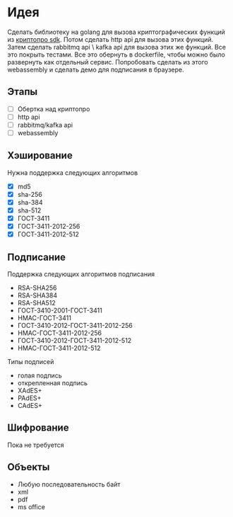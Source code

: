 # Идея
Сделать библиотеку на golang для вызова криптографических функций из [криптопро sdk](https://docs.cryptopro.ru/). Потом сделать http api для вызова этих функций. Затем сделать rabbitmq api \ kafka api для вызова этих же функций. Все это покрыть тестами. Все это обернуть в dockerfile, чтобы можно было развернуть как отдельный сервис. Попробовать сделать из этого webassembly и сделать демо для подписания в браузере. 

## Этапы
- [ ] Обертка над криптопро
- [ ] http api
- [ ] rabbitmq/kafka api
- [ ] webassembly

## Хэширование
Нужна поддержка следующих алгоритмов
- [x] md5
- [x] sha-256
- [x] sha-384
- [x] sha-512
- [x] ГОСТ-3411
- [x] ГОСТ-3411-2012-256
- [x] ГОСТ-3411-2012-512

## Подписание
Поддержка следующих алгоритмов подписания
- RSA-SHA256
- RSA-SHA384
- RSA-SHA512
- ГОСТ-3410-2001-ГОСТ-3411
- HMAC-ГОСТ-3411
- ГОСТ-3410-2012-ГОСТ-3411-2012-256
- HMAC-ГОСТ-3411-2012-256
- ГОСТ-3410-2012-ГОСТ-3411-2012-512
- HMAC-ГОСТ-3411-2012-512

Типы подписей
- голая подпись
- открепленная подпись
- XAdES+
- PAdES+
- CAdES+

## Шифрование
Пока не требуется

## Объекты
- Любую последовательность байт
- xml
- pdf
- ms office
